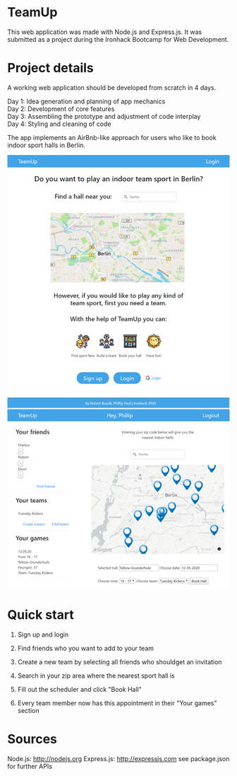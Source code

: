 # TeamUp

This web application was made with Node.js and Express.js. It was submitted as a project during the Ironhack Bootcamp for Web Development.

# Project details

A working web application should be developed from scratch in 4 days.

Day 1: Idea generation and planning of app mechanics\
Day 2: Development of core features\
Day 3: Assembling the prototype and adjustment of code interplay\
Day 4: Styling and cleaning of code

The app implements an AirBnb-like approach for users who like to book indoor sport halls in Berlin.

![Introduction page](https://github.com/phpaul89/teamup/blob/master/public/images/tu_1.jpg)
![User dashboard](https://github.com/phpaul89/teamup/blob/master/public/images/tu_2.jpg)

# Quick start

1. Sign up and login 

2. Find friends who you want to add to your team

3. Create a new team by selecting all friends who shouldget an invitation

4. Search in your zip area where the nearest sport hall is

5. Fill out the scheduler and click "Book Hall"

6. Every team member now has this appointment in their "Your games" section

# Sources

Node.js: http://nodejs.org
Express.js: http://expressjs.com
see package.json for further APIs

